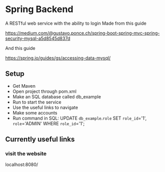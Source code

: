 # Spring Backend
A RESTful web service with the ability to login
Made from this guide 

https://medium.com/@gustavo.ponce.ch/spring-boot-spring-mvc-spring-security-mysql-a5d8545d837d

And this guide 

https://spring.io/guides/gs/accessing-data-mysql/
  
## Setup
* Get Maven
* Open project through pom.xml
* Make an SQL database called db_example
* Run to start the service
* Use the useful links to navigate
* Make some accounts
* Run command in SQL: UPDATE `db_example`.`role` SET `role_id`='1', `role`='ADMIN' WHERE `role_id`='1';

 ## Currently useful links 
 ### visit the website
 localhost:8080/

